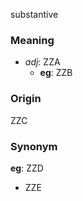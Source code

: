 substantive
### Meaning
+ _adj_: ZZA
    + __eg__: ZZB

### Origin

ZZC

### Synonym

__eg__: ZZD

+ ZZE


